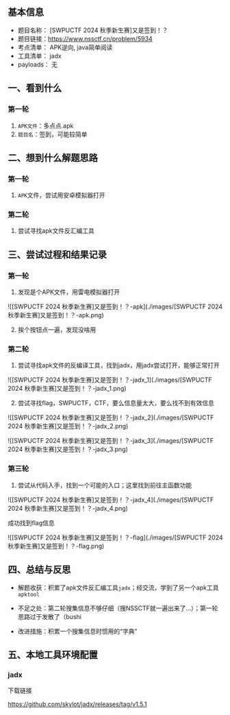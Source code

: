 ## 基本信息

- 题目名称： [SWPUCTF 2024 秋季新生赛]又是签到！？
- 题目链接：https://www.nssctf.cn/problem/5934
- 考点清单： APK逆向, java简单阅读
- 工具清单： jadx
- payloads： 无

## 一、看到什么

### 第一轮

1. `APK文件`：多点点.apk
2. `题目名`：签到，可能较简单

## 二、想到什么解题思路

### 第一轮

1. `APK`文件，尝试用安卓模拟器打开

### 第二轮

1. 尝试寻找apk文件反汇编工具

## 三、尝试过程和结果记录

### 第一轮

1. 发现是个APK文件，用雷电模拟器打开

![[SWPUCTF 2024 秋季新生赛]又是签到！？-apk](./images/[SWPUCTF 2024 秋季新生赛]又是签到！？-apk.png)

2. 挨个按钮点一遍，发现没啥用

### 第二轮

1. 尝试寻找apk文件的反编译工具，找到jadx，用jadx尝试打开，能够正常打开

![[SWPUCTF 2024 秋季新生赛]又是签到！？-jadx_1](./images/[SWPUCTF 2024 秋季新生赛]又是签到！？-jadx_1.png)

2. 尝试寻找flag，SWPUCTF，CTF，要么信息量太大，要么找不到有效信息

![[SWPUCTF 2024 秋季新生赛]又是签到！？-jadx_2](./images/[SWPUCTF 2024 秋季新生赛]又是签到！？-jadx_2.png)

![[SWPUCTF 2024 秋季新生赛]又是签到！？-jadx_3](./images/[SWPUCTF 2024 秋季新生赛]又是签到！？-jadx_3.png)

### 第三轮

1. 尝试从代码入手，找到一个可能的入口；这里找到前往主函数功能

![[SWPUCTF 2024 秋季新生赛]又是签到！？-jadx_4](./images/[SWPUCTF 2024 秋季新生赛]又是签到！？-jadx_4.png)

成功找到flag信息

![[SWPUCTF 2024 秋季新生赛]又是签到！？-flag](./images/[SWPUCTF 2024 秋季新生赛]又是签到！？-flag.png)

## 四、总结与反思

- 解题收获：积累了apk文件反汇编工具`jadx`；经交流，学到了另一个apk工具`apktool`

- 不足之处：第二轮搜集信息不够仔细（搜NSSCTF就一遍出来了...）；第一轮思路过于发散了（bushi
- 改进措施：积累一个搜集信息时惯用的“字典”

## 五、本地工具环境配置

### jadx

下载链接

https://github.com/skylot/jadx/releases/tag/v1.5.1